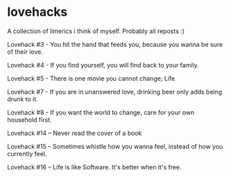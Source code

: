 # lovehacks
A collection of limerics i think of myself. Probably all reposts :)

Lovehack #3 - You hit the hand that feeds you, because you wanna be sure of their love.

Lovehack #4 - If you find yourself, you will find back to your family.

Lovehack #5 - There is one movie you cannot change; Life

Lovehack #7 - If you are in unanswered love, drinking beer only adds being drunk to it.

Lovehack #8 - If you want the world to change, care for your own household first.

Lovehack #14 – Never read the cover of a book

Lovehack #15 – Sometimes whistle how you wanna feel, instead of how you currently feel.

Lovehack #16 – Life is like Software. It's better when it's free.
